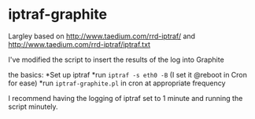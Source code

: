 # iptraf-graphite

Largley based on http://www.taedium.com/rrd-iptraf/ and http://www.taedium.com/rrd-iptraf/iptraf.txt

I've modified the script to insert the results of the log into Graphite

the basics:
*Set up iptraf
*run `iptraf -s eth0 -B` (I set it @reboot in Cron for ease)
*run `iptraf-graphite.pl` in cron at appropriate frequency

I recommend having the logging of iptraf set to 1 minute and running the script minutely.
